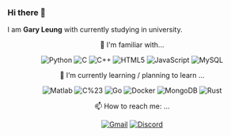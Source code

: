 ### Hi there 👋

I am **Gary Leung** with currently studying in university.

<div align="center">

🌳 I'm familiar with...

![Python](https://img.shields.io/badge/python-lightgreen.svg?style=plastic&logo=Python)
![C](https://img.shields.io/badge/C-blue.svg?style=plastic&logo=C&logoColor=white)
![C++](https://img.shields.io/badge/c%2B%2B-blue.svg?style=plastic&logo=c%2B%2B&logoColor=white)
![HTML5](https://img.shields.io/badge/HTML5-E34F26?style=plastic&logo=html5&logoColor=white)
![JavaScript](https://img.shields.io/badge/-JavaScript-oringe?style=plastic&logo=javascript)
![MySQL](https://img.shields.io/badge/mysql-%2300f.svg?style=plastic&logo=mysql&logoColor=white)

🌱 I’m currently learning / planning to learn ...

![Matlab](https://img.shields.io/badge/Matlab-%2300f.svg?style=plastic)
![C%23](https://img.shields.io/badge/C%23-red.svg?style=plastic)
![Go](https://img.shields.io/badge/go-green.svg?style=plastic&logo=Go)
![Docker](https://img.shields.io/badge/Docker-lightgrey.svg?style=plastic&logo=Docker)
![MongoDB](https://img.shields.io/badge/MongoDB-blue.svg?style=plastic&logo=MongoDB)
![Rust](https://img.shields.io/badge/Rust-lightgreen.svg?style=plastic&logo=Rust)

📫 How to reach me: ...

[![Gmail](https://img.shields.io/badge/Gmail-lightgrey.svg?style=plastic&logo=Gmail)](mailto:tzlgdly@gmail.com)
[![Discord](https://img.shields.io/badge/Discord-%2300f.svg?style=plastic&logo=Discord&logoColor=white)](https://discordapp.com/users/402643893692137472)


</div>
